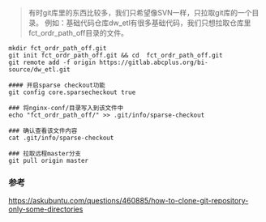 
> 有时git库里的东西比较多，我们只希望像SVN一样，只拉取git库的一个目录。
例如：基础代码仓库dw_etl有很多基础代码，我们只想拉取仓库里fct_ordr_path_off目录的文件。

```
mkdir fct_ordr_path_off.git
git init fct_ordr_path_off.git && cd  fct_ordr_path_off.git
git remote add -f origin https://gitlab.abcplus.org/bi-source/dw_etl.git

#### 开启sparse checkout功能
git config core.sparsecheckout true

### 将nginx-conf/目录写入到该文件中
echo "fct_ordr_path_off/" >> .git/info/sparse-checkout

### 确认查看该文件内容
cat .git/info/sparse-checkout

### 拉取远程master分支
git pull origin master

```

### 参考
https://askubuntu.com/questions/460885/how-to-clone-git-repository-only-some-directories